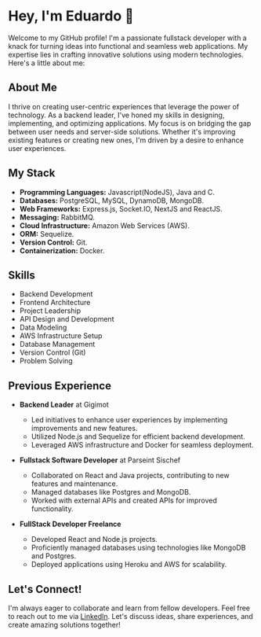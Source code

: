 # Hey, I'm Eduardo 👋

Welcome to my GitHub profile! I'm a passionate fullstack developer with a knack for turning ideas into functional and seamless web applications. My expertise lies in crafting innovative solutions using modern technologies. Here's a little about me:

## About Me

I thrive on creating user-centric experiences that leverage the power of technology. As a backend leader, I've honed my skills in designing, implementing, and optimizing applications. My focus is on bridging the gap between user needs and server-side solutions. Whether it's improving existing features or creating new ones, I'm driven by a desire to enhance user experiences.

## My Stack

- **Programming Languages:** Javascript(NodeJS), Java and C.
- **Databases:** PostgreSQL, MySQL, DynamoDB, MongoDB.
- **Web Frameworks:** Express.js, Socket.IO, NextJS and ReactJS.
- **Messaging:** RabbitMQ. 
- **Cloud Infrastructure:** Amazon Web Services (AWS).
- **ORM:** Sequelize.
- **Version Control:** Git.
- **Containerization:** Docker.

## Skills

- Backend Development
- Frontend Architecture
- Project Leadership
- API Design and Development
- Data Modeling
- AWS Infrastructure Setup
- Database Management
- Version Control (Git)
- Problem Solving

## Previous Experience

- **Backend Leader** at Gigimot
  - Led initiatives to enhance user experiences by implementing improvements and new features.
  - Utilized Node.js and Sequelize for efficient backend development.
  - Leveraged AWS infrastructure and Docker for seamless deployment.
  
- **Fullstack Software Developer** at Parseint Sischef
  - Collaborated on React and Java projects, contributing to new features and maintenance.
  - Managed databases like Postgres and MongoDB.
  - Worked with external APIs and created APIs for improved functionality.
  
- **FullStack Developer Freelance**
  - Developed React and Node.js projects.
  - Proficiently managed databases using technologies like MongoDB and Postgres.
  - Deployed applications using Heroku and AWS for scalability.

## Let's Connect!

I'm always eager to collaborate and learn from fellow developers. Feel free to reach out to me via [LinkedIn](https://www.linkedin.com/in/veigaeduardo). Let's discuss ideas, share experiences, and create amazing solutions together!


